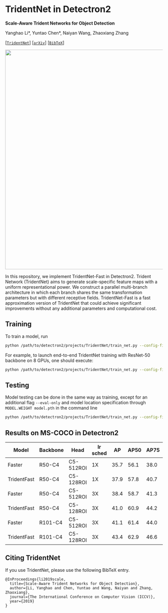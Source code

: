 
# TridentNet in Detectron2
**Scale-Aware Trident Networks for Object Detection**

Yanghao Li\*, Yuntao Chen\*, Naiyan Wang, Zhaoxiang Zhang

[[`TridentNet`](https://github.com/TuSimple/simpledet/tree/master/models/tridentnet)] [[`arXiv`](https://arxiv.org/abs/1901.01892)] [[`BibTeX`](#CitingTridentNet)]

<div align="center">
  <img src="https://drive.google.com/uc?export=view&id=10THEPdIPmf3ooMyNzrfZbpWihEBvixwt" width="700px" />
</div>

In this repository, we implement TridentNet-Fast in Detectron2.
Trident Network (TridentNet) aims to generate scale-specific feature maps with a uniform representational power. We construct a parallel multi-branch architecture in which each branch shares the same transformation parameters but with different receptive fields. TridentNet-Fast is a fast approximation version of TridentNet that could achieve significant improvements without any additional parameters and computational cost.

## Training

To train a model, run
```bash
python /path/to/detectron2/projects/TridentNet/train_net.py --config-file <config.yaml>
```

For example, to launch end-to-end TridentNet training with ResNet-50 backbone on 8 GPUs,
one should execute:
```bash
python /path/to/detectron2/projects/TridentNet/train_net.py --config-file /path/to/detectron2/projects/TridentNet/configs/tridentnet_fast_R_50_C4_1x.yaml --num_gpus 8
```

## Testing

Model testing can be done in the same way as training, except for an additional flag `--eval-only` and
model location specification through `MODEL.WEIGHT model.pth` in the command line
```bash
python /path/to/detectron2/projects/TridentNet/train_net.py --config-file /path/to/detectron2/projects/TridentNet/configs/tridentnet_fast_R_50_C4_1x.yaml --eval-only MODEL.WEIGHT model.pth
```

## Results on MS-COCO in Detectron2

|Model|Backbone|Head|lr sched|AP|AP50|AP75|APs|APm|APl|
|-----|--------|----|--------------|--|----|----|---|---|---|
|Faster|R50-C4|C5-512ROI|1X|35.7|56.1|38.0|19.2|40.9|48.7|
|TridentFast|R50-C4|C5-128ROI|1X|37.9|57.8|40.7|19.7|42.1|54.2|
|Faster|R50-C4|C5-512ROI|3X|38.4|58.7|41.3|20.7|42.7|53.1|
|TridentFast|R50-C4|C5-128ROI|3X|41.0|60.9|44.2|22.7|45.2|57.0|
|Faster|R101-C4|C5-512ROI|3X|41.1|61.4|44.0|22.2|45.5|55.9|
|TridentFast|R101-C4|C5-128ROI|3X|43.4|62.9|46.6|24.2|47.9|59.9|


## <a name="CitingTridentNet"></a>Citing TridentNet

If you use TridentNet, please use the following BibTeX entry.

```
@InProceedings{li2019scale,
  title={Scale-Aware Trident Networks for Object Detection},
  author={Li, Yanghao and Chen, Yuntao and Wang, Naiyan and Zhang, Zhaoxiang},
  journal={The International Conference on Computer Vision (ICCV)},
  year={2019}
}
```

